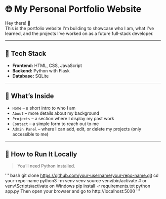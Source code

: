 # 🌐 My Personal Portfolio Website

Hey there! 👋  
This is the portfolio website I'm building to showcase who I am, what I've learned, and the projects I've worked on as a future full-stack developer.

---

## 🚀 Tech Stack

- **Frontend:** HTML, CSS, JavaScript  
- **Backend:** Python with Flask  
- **Database:** SQLite

---

## 📁 What’s Inside

- `Home` – a short intro to who I am  
- `About` – more details about my background  
- `Projects` – a section where I display my past work  
- `Contact` – a simple form to reach out to me  
- `Admin Panel` – where I can add, edit, or delete my projects (only accessible to me)

---

## 🔧 How to Run It Locally

> You’ll need Python installed.

''' bash
git clone https://github.com/your-username/your-repo-name.git
cd your-repo-name
python3 -m venv venv
source venv/bin/activate  # or venv\Scripts\activate on Windows
pip install -r requirements.txt
python app.py
Then open your browser and go to http://localhost:5000 '''
